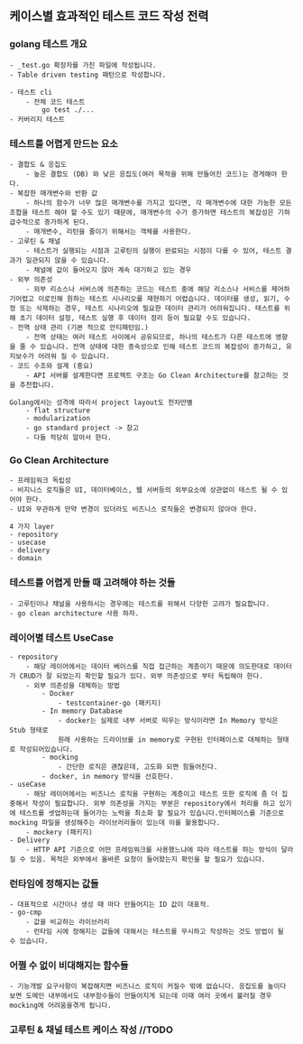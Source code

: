 ## 케이스별 효과적인 테스트 코드 작성 전력

### golang 테스트 개요  
    - _test.go 확장자를 가진 파일에 작성됩니다.
    - Table driven testing 패턴으로 작성합니다.
    
    - 테스트 cli   
        - 전체 코드 테스트
            go test ./...
    - 커버리지 테스트

### 테스트를 어렵게 만드는 요소
    - 결합도 & 응집도
        - 높은 결합도 (DB) 와 낮은 응집도(여러 목적을 위해 만들어진 코드)는 경게해야 한다.
    - 복잡한 매개변수와 반환 값
        - 하나의 함수가 너무 많은 매개변수를 가지고 있다면, 각 매개변수에 대한 가능한 모든 조합을 테스트 해야 할 수도 있기 때문에, 매개변수의 수가 증가하면 테스트의 복잡성은 기하급수적으로 증가하게 된다.
        - 매개변수, 리턴을 줄이기 위해서는 객체를 사용한다.
    - 고루틴 & 채널
        - 테스트가 실행되는 시점과 고루틴의 실행이 완료되는 시점이 다를 수 있어, 테스트 결과가 일관되지 않을 수 있습니다.
        - 채널에 값이 들어오지 않아 계속 대기하고 있는 경우 
    - 외부 의존성
        - 외부 리소스나 서비스에 의존하는 코드는 테스트 중에 해당 리소스나 서비스를 제어하기어렵고 이로인해 원하는 테스트 시나리오를 재현하기 어렵습니다. 데이터를 생성, 읽기, 수정 또는 삭제하는 경우, 테스트 시나리오에 필요한 데이터 관리가 어려워집니다. 테스트를 위해 초기 데이터 설정, 테스트 실행 후 데이터 정리 등이 필요할 수도 있습니다.
    - 전역 상태 관리 (기본 적으로 안티패턴임.)
        - 전역 상태는 여러 테스트 사이에서 공유되므로, 하나의 테스트가 다른 테스트에 영향을 줄 수 있습니다. 전역 상태에 대한 종속성으로 인해 테스트 코드의 복잡성이 증가하고, 유지보수가 어려워 질 수 있습니다.
    - 코드 수조와 설계 (중요)
        - API 서버를 설계한다면 프로젝트 구조는 Go Clean Architecture를 참고하는 것을 추천합니다.

    Golang에서는 성격에 따라서 project layout도 천차만별
        - flat structure
        - modularization
        - go standard project -> 참고 
        - 다들 적당히 알아서 한다. 

### Go Clean Architecture
    - 프레임워크 독립성
    - 비지니스 로직들은 UI, 데이터베이스, 웹 서버등의 외부요소에 상관없이 테스트 될 수 있어야 한다.
    - UI와 무관하게 만약 변경이 있더라도 비즈니스 로직들은 변경되지 않아야 한다.    
    
    4 가지 layer
    - repository
    - usecase
    - delivery 
    - domain 

### 테스트를 어렵게 만들 때 고려해야 하는 것들
    - 고루틴이나 채널을 사용하시는 경우에는 테스트를 위해서 다양한 고려가 필요합니다.
    - go clean architecture 사용 하자.

### 레이어별 테스트 UseCase
    - repository 
        - 해당 레이어에서는 데이터 베이스를 직접 접근하는 계층이기 때문에 의도한대로 데이터가 CRUD가 잘 되었는지 확인할 필요가 있다. 외부 의존성으로 부터 독립해야 한다.
        - 외부 의존성을 대체하는 방법
            - Docker
                - testcontainer-go (패키지)
            - In memory Database
                - docker는 실제로 내부 서버로 띄우는 방식이라면 In Memory 방식은 Stub 형태로
                원래 사용하는 드라이브를 in memory로 구현된 인터페이스로 대체하는 형태로 작성되어있습니다.             
            - mocking 
                - 간단한 로직은 괜찮은데, 고도화 되면 힘들어진다.
            - docker, in memory 방식을 선호한다.
    - useCase
        - 해당 레이어에서는 비즈니스 로직을 구현하는 계층이고 테스트 또한 로직에 좀 더 집중해서 작성이 필요합니다. 외부 의존성을 가지는 부분은 repository에서 처리를 하고 있기에 테스트를 셋업하는데 들어가는 노력을 최소화 할 필요가 있습니다.인터페이스를 기준으로 mocking 파일을 생성해주는 라이브러리들이 있는데 이를 활용합니다.
        - mockery (패키지)
    - Delivery 
        - HTTP API 기준으로 어떤 프레임워크를 사용했느냐에 따라 테스트를 하는 방식이 달라질 수 있음. 목적은 외부에서 올바른 요청이 들어왔는지 확인을 할 필요가 있습니다.

### 런타임에 정해지는 값들
    - 대표적으로 시간이나 생성 때 마다 만들어지는 ID 값이 대표적.
    - go-cmp 
        - 값을 비교하는 라이브러리
        - 런타임 시에 정해지는 값들에 대해서는 테스트를 무시하고 작성하는 것도 방법이 될 수 있습니다.

### 어쩔 수 없이 비대해지는 함수들
    - 기능개발 요구사항이 복잡해지면 비즈니스 로직이 커질수 밖에 없습니다. 응집도를 높이다 보면 도메인 내부에서도 내부함수들이 만들어지게 되는데 이때 여러 곳에서 불러질 경우 mocking에 어려움을겪게 됩니다.

### 고루틴 & 채널 테스트 케이스 작성 //TODO




